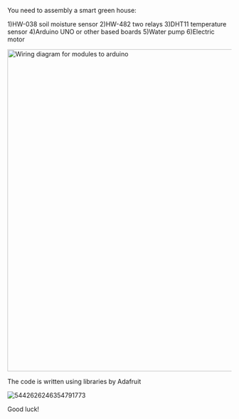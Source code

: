 You need to assembly a smart green house:

1)HW-038 soil moisture sensor
2)HW-482 two relays
3)DHT11 temperature sensor
4)Arduino UNO or other based boards
5)Water pump
6)Electric motor







<img width="1063" height="722" alt="Wiring diagram for modules to arduino" src="https://github.com/user-attachments/assets/7c0caf46-7210-41be-9818-fc722f53089f" />



The code is written using libraries by Adafruit


![5442626246354791773](https://github.com/user-attachments/assets/17ccafa1-b22f-4868-bc70-1132ee82906b)


Good luck!
